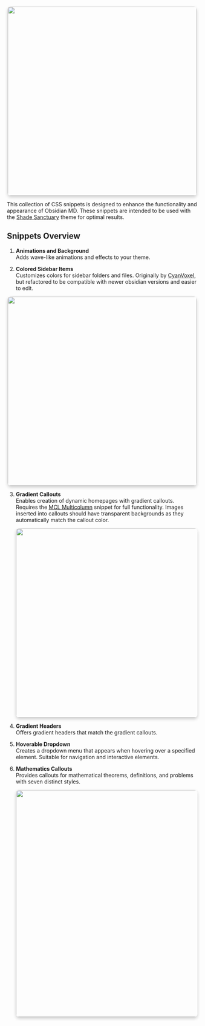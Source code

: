 <p align="center">
<img src="https://github.com/user-attachments/assets/a127591d-92d9-4d05-9d01-414739934a7f" width="500" style="border-radius:8px; box-shadow:0 4px 8px rgba(0, 0, 0, 0.2);"/>
</p>

This collection of CSS snippets is designed to enhance the functionality and appearance of Obsidian MD. These snippets are intended to be used with the [Shade Sanctuary](https://github.com/Elevict/Shade-Sanctuary) theme for optimal results.

## Snippets Overview

1. **Animations and Background**  
   Adds wave-like animations and effects to your theme.

2. **Colored Sidebar Items**  
   Customizes colors for sidebar folders and files. Originally by [CyanVoxel](https://github.com/CyanVoxel/Obsidian-Colored-Sidebar), but refactored to be compatible with newer obsidian versions and easier to edit.

<p align="center">
<img src="https://github.com/user-attachments/assets/7f903c23-8e76-41ee-b349-fec72158356e" width="500" style="border-radius:8px; box-shadow:0 4px 8px rgba(0, 0, 0, 0.2);"/>
</p>

3. **Gradient Callouts**  
   Enables creation of dynamic homepages with gradient callouts. Requires the [MCL Multicolumn](https://github.com/efemkay/obsidian-modular-css-layout) snippet for full functionality. Images inserted into callouts should have transparent backgrounds as they automatically match the callout color.

   <p align="center">
   <img src="https://github.com/user-attachments/assets/ef563c03-69cd-42b9-b33d-44e85f1d10ef" width="500" style="border-radius:8px; box-shadow:0 4px 8px rgba(0, 0, 0, 0.2);"/>
   </p>

4. **Gradient Headers**  
   Offers gradient headers that match the gradient callouts.


5. **Hoverable Dropdown**  
   Creates a dropdown menu that appears when hovering over a specified element. Suitable for navigation and interactive elements.

7. **Mathematics Callouts**  
   Provides callouts for mathematical theorems, definitions, and problems with seven distinct styles.

   <p align="center">
   <img src="https://github.com/user-attachments/assets/c162cef1-f3b2-45a7-833b-2424fdf28814" width="600" style="border-radius:8px; box-shadow:0 4px 8px rgba(0, 0, 0, 0.2);"/>
   </p>
